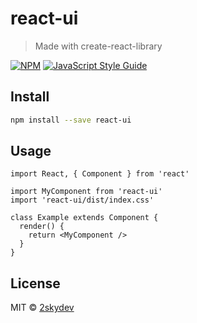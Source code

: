 # react-ui

> Made with create-react-library

[![NPM](https://img.shields.io/npm/v/react-ui.svg)](https://www.npmjs.com/package/react-ui) [![JavaScript Style Guide](https://img.shields.io/badge/code_style-standard-brightgreen.svg)](https://standardjs.com)

## Install

```bash
npm install --save react-ui
```

## Usage

```tsx
import React, { Component } from 'react'

import MyComponent from 'react-ui'
import 'react-ui/dist/index.css'

class Example extends Component {
  render() {
    return <MyComponent />
  }
}
```

## License

MIT © [2skydev](https://github.com/2skydev)

